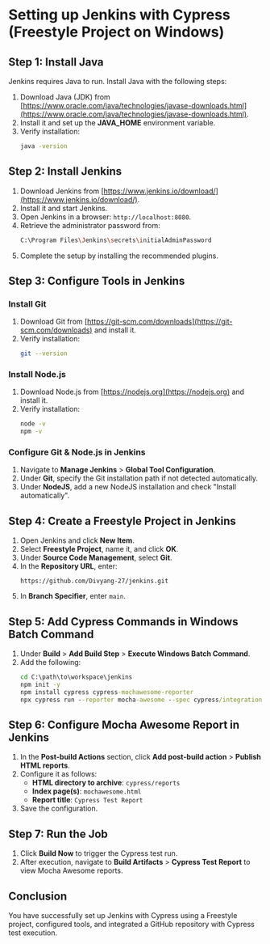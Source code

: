 # Setting up Jenkins with Cypress (Freestyle Project on Windows)

## Step 1: Install Java
Jenkins requires Java to run. Install Java with the following steps:
1. Download Java (JDK) from [https://www.oracle.com/java/technologies/javase-downloads.html](https://www.oracle.com/java/technologies/javase-downloads.html).
2. Install it and set up the **JAVA_HOME** environment variable.
3. Verify installation:
   ```sh
   java -version
   ```

## Step 2: Install Jenkins
1. Download Jenkins from [https://www.jenkins.io/download/](https://www.jenkins.io/download/).
2. Install it and start Jenkins.
3. Open Jenkins in a browser: `http://localhost:8080`.
4. Retrieve the administrator password from:
   ```sh
   C:\Program Files\Jenkins\secrets\initialAdminPassword
   ```
5. Complete the setup by installing the recommended plugins.

## Step 3: Configure Tools in Jenkins
### Install Git
1. Download Git from [https://git-scm.com/downloads](https://git-scm.com/downloads) and install it.
2. Verify installation:
   ```sh
   git --version
   ```

### Install Node.js
1. Download Node.js from [https://nodejs.org](https://nodejs.org) and install it.
2. Verify installation:
   ```sh
   node -v
   npm -v
   ```

### Configure Git & Node.js in Jenkins
1. Navigate to **Manage Jenkins** > **Global Tool Configuration**.
2. Under **Git**, specify the Git installation path if not detected automatically.
3. Under **NodeJS**, add a new NodeJS installation and check "Install automatically".

## Step 4: Create a Freestyle Project in Jenkins
1. Open Jenkins and click **New Item**.
2. Select **Freestyle Project**, name it, and click **OK**.
3. Under **Source Code Management**, select **Git**.
4. In the **Repository URL**, enter:
   ```
   https://github.com/Divyang-27/jenkins.git
   ```
5. In **Branch Specifier**, enter `main`.

## Step 5: Add Cypress Commands in Windows Batch Command
1. Under **Build** > **Add Build Step** > **Execute Windows Batch Command**.
2. Add the following:
   ```bat
   cd C:\path\to\workspace\jenkins
   npm init -y
   npm install cypress cypress-mochawesome-reporter
   npx cypress run --reporter mocha-awesome --spec cypress/integration/test/testSauceLab.cy.js
   ```

## Step 6: Configure Mocha Awesome Report in Jenkins
1. In the **Post-build Actions** section, click **Add post-build action** > **Publish HTML reports**.
2. Configure it as follows:
   - **HTML directory to archive**: `cypress/reports`
   - **Index page(s)**: `mochawesome.html`
   - **Report title**: `Cypress Test Report`
3. Save the configuration.

## Step 7: Run the Job
1. Click **Build Now** to trigger the Cypress test run.
2. After execution, navigate to **Build Artifacts** > **Cypress Test Report** to view Mocha Awesome reports.

## Conclusion
You have successfully set up Jenkins with Cypress using a Freestyle project, configured tools, and integrated a GitHub repository with Cypress test execution.

